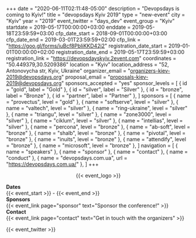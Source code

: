 +++
date = "2020-06-11T02:11:48-05:00"
description = "Devopsdays is coming to Kyiv!"
title = "devopsdays Kyiv 2019"
type = "new-event"
city = "Kyiv"
year = "2019"
event_twitter = "days_dev"
event_group = "Kyiv"
startdate = 2019-05-17T00:00:00+03:00
enddate = 2019-05-18T23:59:59+03:00
cfp_date_start = 2018-09-01T00:00:00+03:00
cfp_date_end = 2019-03-01T23:59:59+02:00
cfp_link = "https://goo.gl/forms/iuBcf8PbIiKKD42j2"
registration_date_start = 2019-01-01T00:00:00+02:00
registration_date_end = 2019-05-17T23:59:59+03:00
registration_link = "https://devopsdayskyiv.2event.com"
coordinates = "50.449379,30.5209386"
location = "Kyiv"
location_address = "52, Antonovycha str, Kyiv, Ukraine"
organizer_email = "organizers-kiev-2019@devopsdays.org"
proposal_email = "proposals-kiev-2019@devopsdays.org"
sponsors_accepted = "yes"
sponsor_levels = [
    { id = "gold", label = "Gold" },
    { id = "silver", label = "Silver" },
    { id = "bronze", label = "Bronze" },
    { id = "partner", label = "Partner" },
]
sponsors = [
    { name = "provectus", level = "gold" },
    { name = "softserve", level = "silver" },
    { name = "valtech", level = "silver" },
    { name = "ring-ukraine", level = "silver" },
    { name = "triangu", level = "silver" },
    { name = "zone3000", level = "silver" },
    { name = "ciklum", level = "silver" },
    { name = "intellias", level = "silver" },
    { name = "percona", level = "bronze" },
    { name = "ab-soft", level = "bronze" },
    { name = "shalb", level = "bronze" },
    { name = "pivotal", level = "bronze" },
    { name = "inuits", level = "bronze" },
    { name = "attendify", level = "bronze" },
    { name = "microsoft", level = "bronze" },
]
navigation = [
    { name = "speakers" },
    { name = "sponsor" },
    { name = "contact" },
    { name = "conduct" },
    { name = "devopsdays.com.ua", url = "https://devopsdays.com.ua/" },
]
+++
<div style="text-align:center;">
  {{< event_logo >}}
  <p></p>
</div>

<div class = "row">
  <div class = "col-md-2">
    <strong>Dates</strong>
  </div>
  <div class = "col-md-8">
    {{< event_start >}} - {{< event_end >}}
  </div>
</div>

<!-- <div class = "row">
  <div class = "col-md-2">
    <strong>Location</strong>
  </div>
  <div class = "col-md-8">
    {{< event_location >}}
  </div>
</div> -->

<!-- <div class = "row">
  <div class = "col-md-2">
    <strong>Register</strong>
  </div>
  <div class = "col-md-8">
    {{< event_link page="registration" text="Register to attend the conference!" >}}
  </div>
</div> -->

<!-- <div class = "row">
  <div class = "col-md-2">
    <strong>Propose</strong>
  </div>
  <div class = "col-md-8">
    {{< event_link page="propose" text="Propose a talk!" >}}
  </div>
</div> -->

<!-- <div class = "row">
  <div class = "col-md-2">
    <strong>Program</strong>
  </div>
  <div class = "col-md-8">
    View the {{< event_link page="program" text="program." >}}
  </div>
</div> -->

<!-- <div class = "row">
  <div class = "col-md-2">
    <strong>Speakers</strong>
  </div>
  <div class = "col-md-8">
    Check out the {{< event_link page="speakers" text="speakers!" >}}
  </div>
</div> -->

<div class = "row">
  <div class = "col-md-2">
    <strong>Sponsors</strong>
  </div>
  <div class = "col-md-8">
    {{< event_link page="sponsor" text="Sponsor the conference!" >}}
  </div>
</div>

<div class = "row">
  <div class = "col-md-2">
    <strong>Contact</strong>
  </div>
  <div class = "col-md-8">
    {{< event_link page="contact" text="Get in touch with the organizers" >}}
  </div>
</div>

{{< event_twitter >}}
